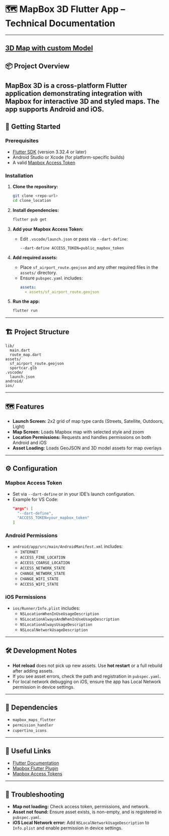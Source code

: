 
# 🗺️ MapBox 3D Flutter App – Technical Documentation

---
[3D Map with custom Model](https://imgur.com/a/0bwOmU5)
---

## 📦 Project Overview

**MapBox 3D** is a cross-platform Flutter application demonstrating integration with Mapbox for interactive 3D and styled maps. The app supports Android and iOS.
---

## 🚀 Getting Started

### Prerequisites

- [Flutter SDK](https://flutter.dev/docs/get-started/install) (version 3.32.4 or later)
- Android Studio or Xcode (for platform-specific builds)
- A valid [Mapbox Access Token](https://account.mapbox.com/access-tokens/)

### Installation

1. **Clone the repository:**
   ```sh
   git clone <repo-url>
   cd clone_location
   ```

2. **Install dependencies:**
   ```sh
   flutter pub get
   ```

3. **Add your Mapbox Access Token:**
   - Edit `.vscode/launch.json` or pass via `--dart-define`:
     ```
     --dart-define ACCESS_TOKEN=public_mapbox_token
     ```

4. **Add required assets:**
   - Place `sf_airport_route.geojson` and any other required files in the `assets/` directory.
   - Ensure `pubspec.yaml` includes:
     ```yaml
     assets:
       - assets/sf_airport_route.geojson
     ```

5. **Run the app:**
   ```sh
   flutter run
   ```

---

## 🏗️ Project Structure

```
lib/
  main.dart
  route_map.dart
assets/
  sf_airport_route.geojson
  sportcar.glb
.vscode/
  launch.json
android/
ios/
```

---

## 🗺️ Features

- **Launch Screen:** 2x2 grid of map type cards (Streets, Satellite, Outdoors, Light)
- **Map Screen:** Loads Mapbox map with selected style and zoom
- **Location Permissions:** Requests and handles permissions on both Android and iOS
- **Asset Loading:** Loads GeoJSON and 3D model assets for map overlays

---

## ⚙️ Configuration

### Mapbox Access Token

- Set via `--dart-define` or in your IDE’s launch configuration.
- Example for VS Code:
  ```json
  "args": [
    "--dart-define",
    "ACCESS_TOKEN=your_mapbox_token"
  ]
  ```

### Android Permissions

- `android/app/src/main/AndroidManifest.xml` includes:
  - `INTERNET`
  - `ACCESS_FINE_LOCATION`
  - `ACCESS_COARSE_LOCATION`
  - `ACCESS_NETWORK_STATE`
  - `CHANGE_NETWORK_STATE`
  - `CHANGE_WIFI_STATE`
  - `ACCESS_WIFI_STATE`

### iOS Permissions

- `ios/Runner/Info.plist` includes:
  - `NSLocationWhenInUseUsageDescription`
  - `NSLocationAlwaysAndWhenInUseUsageDescription`
  - `NSLocationAlwaysUsageDescription`
  - `NSLocalNetworkUsageDescription`

---

## 🛠️ Development Notes

- **Hot reload** does not pick up new assets. Use **hot restart** or a full rebuild after adding assets.
- If you see asset errors, check the path and registration in `pubspec.yaml`.
- For local network debugging on iOS, ensure the app has Local Network permission in device settings.

---

## 🧩 Dependencies

- `mapbox_maps_flutter`
- `permission_handler`
- `cupertino_icons`

---

## 📝 Useful Links

- [Flutter Documentation](https://docs.flutter.dev/)
- [Mapbox Flutter Plugin](https://pub.dev/packages/mapbox_maps_flutter)
- [Mapbox Access Tokens](https://account.mapbox.com/access-tokens/)

---

## 🐞 Troubleshooting

- **Map not loading:** Check access token, permissions, and network.
- **Asset not found:** Ensure asset exists, is non-empty, and is registered in `pubspec.yaml`.
- **iOS Local Network error:** Add `NSLocalNetworkUsageDescription` to `Info.plist` and enable permission in device settings.
